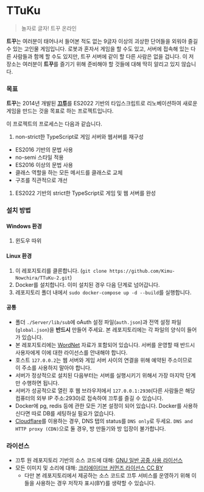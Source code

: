 # TTuKu
> 놀자로 글자! 트꾸 온라인

**트꾸**는 여러분이 태어나서 들어본 적도 없는 9글자 이상의 괴상한 단어들을 외워야 즐길 수 있는 고인물 게임입니다.
로봇과 혼자서 게임을 할 수도 있고, 서버에 접속해 있는 다른 사람들과 함께 할 수도 있지만, 트꾸 서버에 같이 할 다른 사람은 없을 겁니다.
이 저장소는 여러분이 **트꾸**를 즐기기 위해 준비해야 할 것들에 대해 딱히 알리고 있지 않습니다.

### 목표
**트꾸**는 2014년 개발된 [**끄투**](https://github.com/JJoriping/KKuTu)를 ES2022 기반의 타입스크립트로 리노베이션하여 새로운 게임을 만드는 것을 목표로 하는 프로젝트입니다.

이 프로젝트의 프로세스는 다음과 같습니다.
1. non-strict한 TypeScript로 게임 서버와 웹서버를 재구성
  - ES2016 기반의 문법 사용
  - no-semi 스타일 적용
  - ES2016 이상의 문법 사용
  - 클래스 역할을 하는 모든 메서드를 클래스로 교체
  - 구조를 직관적으로 개선
  
1. ES2022 기반의 strict한 TypeScript로 게임 및 웹 서버를 완성


### 설치 방법
#### Windows 환경
1. 윈도우 따위

#### Linux 환경
1. 이 레포지토리를 클론합니다. (`git clone https://github.com/Kimu-Nowchira/TTuKu-2.git`)
1. Docker를 설치합니다. 이미 설치된 경우 다음 단계로 넘어갑니다.
1. 레포지토리 폴더 내에서 `sudo docker-compose up -d --build`를 실행합니다.

#### 공통
- 폴더 `./Server/lib/sub`에 oAuth 설정 파일(`auth.json`)과 전역 설정 파일(`global.json`)을 **반드시** 만들어 주세요. 본 레포지토리에는 각 파일의 양식이 들어가 있습니다.
- 본 레포지토리에는 [WordNet](https://wordnet.princeton.edu/) 자료가 포함되어 있습니다. 서버를 운영할 때 반드시 사용자에게 이에 대한 라이선스를 안내해야 합니다.
- 호스트 `127.0.0.2`는 웹 서버와 게임 서버 사이의 연결을 위해 예약된 주소이므로 이 주소를 사용하지 말아야 합니다.
- 서버가 정상적으로 설치된 다음부터는 서버를 실행시키기 위해서 가장 마지막 단계만 수행하면 됩니다.
- 서버가 성공적으로 열린 후 웹 브라우저에서 `127.0.0.1:2930`(다른 사람들은 해당 컴퓨터의 외부 IP 주소:2930)로 접속하여 끄투를 즐길 수 있습니다.
- Docker에 pg, redis 등에 관한 모든 기본 설정이 되어 있습니다. Docker를 사용하신다면 따로 DB를 세팅하실 필요가 없습니다.
- [Cloudflare](https://www.cloudflare.com/)를 이용하는 경우, DNS 탭의 status를 `DNS only`로 두세요. `DNS and HTTP proxy (CDN)`으로 둘 경우, 방 만들기와 방 입장이 불가합니다.

### 라이선스
- 끄투 원 레포지토리 기반의 소스 코드에 대해: [GNU 일반 공중 사용 라이선스](https://github.com/JJoriping/KKuTu/blob/master/LICENSE)
- 모든 이미지 및 소리에 대해: [크리에이티브 커먼즈 라이선스 CC BY](https://creativecommons.org/licenses/by/4.0/)
	- 다만 본 레포지토리에서 제공하는 소스 코드로 끄투 서비스를 운영하기 위해 이들을 사용하는 경우 저작자 표시(BY)를 생략할 수 있습니다.
